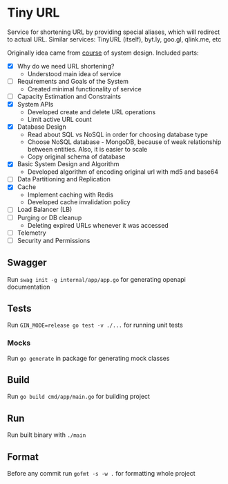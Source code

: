 # Tiny URL

Service for shortening URL by providing special aliases, which will redirect
to actual URL. Similar services: TinyURL (itself), byt.ly, goo.gl, qlink.me,
etc

Originally idea came from [course] of system design. Included parts:

- [x] Why do we need URL shortening?
    * Understood main idea of service
- [ ] Requirements and Goals of the System
    * Created minimal functionality of service
- [ ] Capacity Estimation and Constraints
- [x] System APIs
    * Developed create and delete URL operations
    * Limit active URL count
- [x] Database Design
    * Read about SQL vs NoSQL in order for choosing database type
    * Choose NoSQL database - MongoDB, because of weak relationship 
      between entities. Also, it is easier to scale
    * Copy original schema of database
- [x] Basic System Design and Algorithm
    * Developed algorithm of encoding original url with md5 and base64
- [ ] Data Partitioning and Replication
- [x] Cache
    * Implement caching with Redis
    * Developed cache invalidation policy
- [ ] Load Balancer (LB)
- [ ] Purging or DB cleanup
    * Deleting expired URLs whenever it was accessed
- [ ] Telemetry
- [ ] Security and Permissions

## Swagger

Run `swag init -g internal/app/app.go` for generating openapi documentation

## Tests

Run `GIN_MODE=release go test -v ./...` for running unit tests

### Mocks

Run `go generate` in package for generating mock classes

## Build

Run `go build cmd/app/main.go` for building project

## Run

Run built binary with `./main`

## Format

Before any commit run `gofmt -s -w .` for formatting whole project

[course]: https://www.educative.io/courses/grokking-the-system-design-interview/m2ygV4E81AR
